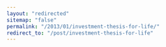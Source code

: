 ```yaml
---
layout: "redirected"
sitemap: "false"
permalink: "/2013/01/investment-thesis-for-life/"
redirect_to: "/post/investment-thesis-for-life"
---
```




